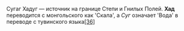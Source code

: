 Сугаг Хадуг — источник на границе Степи и Гнилых Полей. **Хад** переводится с монгольского как 'Скала', а _Суг_ означает 'Вода' в переводе с тувинского языка[[36]](https://pathologic.fandom.com/ru/wiki/%D0%A1%D1%82%D0%B5%D0%BF%D0%BD%D0%BE%D0%B9_%D1%8F%D0%B7%D1%8B%D0%BA#cite_note-36)